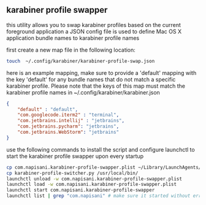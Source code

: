 
## karabiner profile swapper
this utility allows you to swap karabiner 
profiles based on the current foreground application
a JSON config file is used to define Mac OS X application bundle names 
to karabiner profile names

first create a new map file in the following location:
```bash
touch  ~/.config/karabiner/karabiner-profile-swap.json
```


here is an example mapping, make sure to provide a 'default'
mapping with the key 'default' for any bundle names that do not
match a specific karabiner profile. Please note that the keys of this map
must match the karabiner profile names in ~/.config/karabiner/karabiner.json
```json 
{
	"default" : "default",
	"com.googlecode.iterm2" : "terminal",
	"com.jetbrains.intellij" : "jetbrains",
	"com.jetbrains.pycharm": "jetbrains",
	"com.jetbrains.WebStorm": "jetbrains"
}
``` 

use the following commands to install the script and configure 
launchctl to start the karabiner profile swapper upon every startup
```bash
cp com.napisani.karabiner-profile-swapper.plist ~/Library/LaunchAgents/
cp karabiner-profile-switcher.py /usr/local/bin/
launchctl unload -w com.napisani.karabiner-profile-swapper.plist
launchctl load -w com.napisani.karabiner-profile-swapper.plist
launchctl start com.napisani.karabiner-profile-swapper
launchctl list | grep "com.napisani" # make sure it started without error
```

